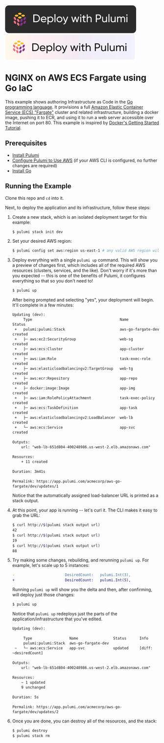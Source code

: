 [![Deploy](../.buttons/deploy-with-pulumi-dark.svg)](https://app.pulumi.com/new?template=https://github.com/pulumi/examples/blob/master/aws-go-fargate/README.md#gh-light-mode-only)
[![Deploy](../.buttons/deploy-with-pulumi-light.svg)](https://app.pulumi.com/new?template=https://github.com/pulumi/examples/blob/master/aws-go-fargate/README.md#gh-dark-mode-only)

# NGINX on AWS ECS Fargate using Go IaC

This example shows authoring Infrastructure as Code in the [Go programming language](https://golang.org). It
provisions a full [Amazon Elastic Container Service (ECS) "Fargate"](https://aws.amazon.com/ecs) cluster and
related infrastructure, building a docker image, pushing it to ECR, and using it to run a web server accessible over the Internet on port 80.
This example is inspired by [Docker's Getting Started Tutorial](https://docs.docker.com/get-started/).

## Prerequisites

* [Install Pulumi](https://www.pulumi.com/docs/get-started/install/)
* [Configure Pulumi to Use AWS](https://www.pulumi.com/docs/intro/cloud-providers/aws/setup/) (if your AWS CLI is configured, no further changes are required)
* [Install Go](https://golang.org/doc/install)

## Running the Example

Clone this repo and `cd` into it.

Next, to deploy the application and its infrastructure, follow these steps:

1. Create a new stack, which is an isolated deployment target for this example:

    ```bash
    $ pulumi stack init dev
    ```

2. Set your desired AWS region:

    ```bash
    $ pulumi config set aws:region us-east-1 # any valid AWS region will work
    ```

5. Deploy everything with a single `pulumi up` command. This will show you a preview of changes first, which
   includes all of the required AWS resources (clusters, services, and the like). Don't worry if it's more than
   you expected -- this is one of the benefits of Pulumi, it configures everything so that so you don't need to!

    ```bash
    $ pulumi up
    ```

    After being prompted and selecting "yes", your deployment will begin. It'll complete in a few minutes:

    ```
    Updating (dev):
         Type                                        Name                Status
     +   pulumi:pulumi:Stack                         aws-go-fargate-dev  created
     +   ├─ aws:ec2:SecurityGroup                    web-sg              created
     +   ├─ aws:ecs:Cluster                          app-cluster         created
     +   ├─ aws:iam:Role                             task-exec-role      created
     +   ├─ aws:elasticloadbalancingv2:TargetGroup   web-tg              created
     +   ├─ aws:ecr:Repository                       app-repo            created
     +   ├─ docker:image:Image                       app-img             created
     +   ├─ aws:iam:RolePolicyAttachment             task-exec-policy    created
     +   ├─ aws:ecs:TaskDefinition                   app-task            created
     +   ├─ aws:elasticloadbalancingv2:LoadBalancer  web-lb              created
     +   └─ aws:ecs:Service                          app-svc             created

    Outputs:
        url: "web-lb-651d804-400248986.us-west-2.elb.amazonaws.com"

    Resources:
        + 11 created

    Duration: 3m41s

    Permalink: https://app.pulumi.com/acmecorp/aws-go-fargate/dev/updates/1
    ```

   Notice that the automatically assigned load-balancer URL is printed as a stack output.

6. At this point, your app is running -- let's curl it. The CLI makes it easy to grab the URL:

    ```bash
    $ curl http://$(pulumi stack output url)
    42
    $ curl http://$(pulumi stack output url)
    19
    $ curl http://$(pulumi stack output url)
    88
    ```

7. Try making some changes, rebuilding, and rerunning `pulumi up`. For example, let's scale up to 5 instances:

    ```diff
    -                       DesiredCount:   pulumi.Int(3),
    +                       DesiredCount:   pulumi.Int(5),
    ```

    Running `pulumi up` will show you the delta and then, after confirming, will deploy just those changes:

    ```bash
    $ pulumi up
    ```

    Notice that `pulumi up` redeploys just the parts of the application/infrastructure that you've edited.

    ```
    Updating (dev):

         Type                 Name                Status      Info
         pulumi:pulumi:Stack  aws-go-fargate-dev
     ~   └─ aws:ecs:Service   app-svc             updated     [diff: ~desiredCount]

    Outputs:
        url: "web-lb-651d804-400248986.us-west-2.elb.amazonaws.com"

    Resources:
        ~ 1 updated
        9 unchanged

    Duration: 5s

    Permalink: https://app.pulumi.com/acmecorp/aws-go-fargate/dev/updates/2
    ```

8. Once you are done, you can destroy all of the resources, and the stack:

    ```bash
    $ pulumi destroy
    $ pulumi stack rm
    ```
